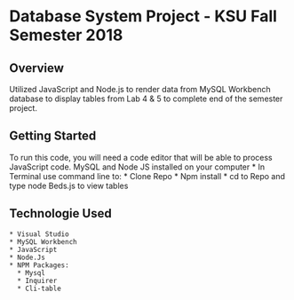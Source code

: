 # Database System Project - KSU Fall Semester 2018 

## Overview
Utilized JavaScript and Node.js to render data from MySQL Workbench database to display tables from Lab 4 & 5 to complete
end of the semester project.

## Getting Started
To run this code, you will need a code editor that will be able to process JavaScript code. MySQL and Node JS installed on your computer
    * In Terminal use command line to: 
          *   Clone Repo
          *   Npm install
          *   cd to Repo and type node Beds.js to view tables
   
## Technologie Used
    * Visual Studio
    * MySQL Workbench
    * JavaScript
    * Node.Js
    * NPM Packages:
      * Mysql
      * Inquirer
      * Cli-table 
    
